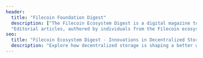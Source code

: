 ```yaml
---
header:
  title: "Filecoin Foundation Digest"
  description: ["The Filecoin Ecosystem Digest is a digital magazine to showcase innovation unfolding across the ecosystem published by Filecoin Foundation.",
  "Editorial articles, authored by individuals from the Filecoin ecosystem, will dive into the challenges of our current internet infrastructure, explore experiences and learnings within the community, and share visions for how decentralization and decentralized storage are creating the foundation for a better web."]
seo:
  title: "Filecoin Ecosystem Digest - Innovations in Decentralized Storage"
  description: "Explore how decentralized storage is shaping a better web through expert articles and community insights in our Filecoin Ecosystem Digest"
---
```


